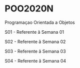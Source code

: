 # POO2020N

Programaçao Orientada a Objetos

S01 - Referente ã Semana 01

S02 - Referente ã Semana 02

S03 - Referente ã Semana 03

S04 - Referente ã Semana 04

